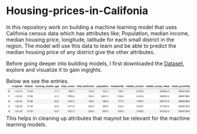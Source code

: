# Housing-prices-in-Califonia
In this repository work on building a machine learning model that uses Califonia census data which has attributes like; Population, median income, median housing price, longitude, latitude for each small district in the region.
The model will use this data to learn and be able to predict the median housing price of any district give the other attributes.

Before going deeper into building models, I first downloaded the [Dataset]( https://raw.githubusercontent.com/ageron/handson-ml2/master/datasets/housing/housing.tgz), explore and visualize it to gain ingights.

Below we see the entries.
![Data](data_columns.JPG)
This helps in cleaning up attributes that maynot be relevant for the machine learning models.
